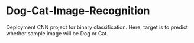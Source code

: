 # Dog-Cat-Image-Recognition
Deployment CNN project for binary classification. Here, target is to predict whether sample image will be Dog or Cat.
